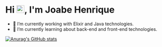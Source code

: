 # Hi <img src="https://media.giphy.com/media/hvRJCLFzcasrR4ia7z/giphy.gif" width="24px">, I'm Joabe Henrique 

- 🔭 I’m currently working with Elixir and Java technologies.
- 🌱 I’m currently learning about back-end and front-end technologies.



[![Anurag's GitHub stats](https://github-readme-stats.vercel.app/api?username=joabehenrique)](https://github.com/anuraghazra/github-readme-stats)

